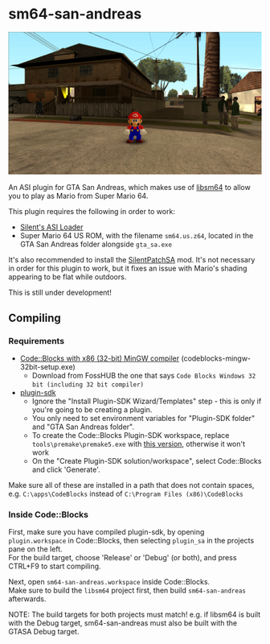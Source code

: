 # sm64-san-andreas

![it's a me](screenshot.png)

An ASI plugin for GTA San Andreas, which makes use of [libsm64](https://github.com/libsm64/libsm64) to allow you to play as Mario from Super Mario 64.

This plugin requires the following in order to work:
* [Silent's ASI Loader](https://www.gtagarage.com/mods/show.php?id=21709)
* Super Mario 64 US ROM, with the filename `sm64.us.z64`, located in the GTA San Andreas folder alongside `gta_sa.exe`

It's also recommended to install the [SilentPatchSA](https://gtaforums.com/topic/669045-silentpatch) mod.
It's not necessary in order for this plugin to work, but it fixes an issue with Mario's shading appearing to be flat while outdoors.

This is still under development!

## Compiling
### Requirements
* [Code::Blocks with x86 (32-bit) MinGW compiler](http://www.codeblocks.org/downloads/binaries/#imagesoswindows48pnglogo-microsoft-windows) (codeblocks-mingw-32bit-setup.exe)
  * Download from FossHUB the one that says `Code Blocks Windows 32 bit (including 32 bit compiler)`
* [plugin-sdk](https://github.com/DK22Pac/plugin-sdk)
  * Ignore the "Install Plugin-SDK Wizard/Templates" step - this is only if you're going to be creating a plugin.
  * You only need to set environment variables for "Plugin-SDK folder" and "GTA San Andreas folder".
  * To create the Code::Blocks Plugin-SDK workspace, replace `tools\premake\premake5.exe` with [this version](https://github.com/DK22Pac/plugin-sdk/raw/cc130098120f45de0f62f34681555d7184719263/tools/premake/premake5.exe), otherwise it won't work
  * On the "Create Plugin-SDK solution/workspace", select Code::Blocks and click 'Generate'.

Make sure all of these are installed in a path that does not contain spaces, e.g. `C:\apps\CodeBlocks` instead of `C:\Program Files (x86)\CodeBlocks`

### Inside Code::Blocks
First, make sure you have compiled plugin-sdk, by opening `plugin.workspace` in Code::Blocks, then selecting `plugin_sa` in the projects pane on the left.<br />
For the build target, choose 'Release' or 'Debug' (or both), and press CTRL+F9 to start compiling.

Next, open `sm64-san-andreas.workspace` inside Code::Blocks.<br />
Make sure to build the `libsm64` project first, then build `sm64-san-andreas` afterwards.

NOTE: The build targets for both projects must match! e.g. if libsm64 is built with the Debug target, sm64-san-andreas must also be built with the GTASA Debug target.
